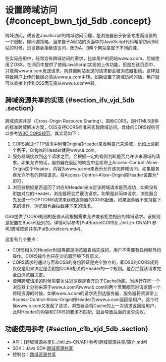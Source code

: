 # 设置跨域访问 {#concept_bwn_tjd_5db .concept}

跨域访问，或者说JavaScript的跨域访问问题，是浏览器出于安全考虑而设置的一个限制，即同源策略。当来自于A网站的页面中的JavaScript代码希望访问B网站的时候，浏览器会拒绝该访问，因为A、B两个网站是属于不同的域。

在实际应用中，经常会有跨域访问的需求，比如用户的网站www.a.com，后端使用了OSS。在网页中提供了使用JavaScript实现的上传功能，但是在该页面中，只能向www.a.com发送请求，向其他网站发送的请求都会被浏览器拒绝。这样就导致用户上传的数据必须从www.a.com中转。如果设置了跨域访问的话，用户就可以直接上传到OSS而无需从www.a.com中转。

## 跨域资源共享的实现 {#section_ifv_vjd_5db .section}

跨域资源共享（Cross-Origin Resource Sharing），简称CORS，是HTML5提供的标准跨域解决方案，OSS支持CORS标准来实现跨域访问。具体的CORS规则可以参考[W3C CORS规范](http://www.w3.org/TR/cors/)。其实现如下：

1.  CORS通过HTTP请求中附带Origin的Header来表明自己来源域，比如上面那个例子，Origin的Header就是www.a.com。
2.  服务器端接收到这个请求之后，会根据一定的规则判断是否允许该来源域的请求。如果允许的话，服务器在返回的响应中会附带上Access-Control-Allow-Origin这个Header，内容为www.a.com来表示允许该次跨域访问。如果服务器允许所有的跨域请求，将Access-Control-Allow-Origin的Header设置为\*即可，
3.  浏览器根据是否返回了对应的Header来决定该跨域请求是否成功，如果没有附加对应的Header，浏览器将会拦截该请求。如果是非简单请求，浏览器会先发送一个OPTIONS请求来获取服务器的CORS配置，如果服务器不支持接下来的操作，浏览器也会拦截接下来的请求。

OSS提供了CORS规则的配置从而根据需求允许或者拒绝相应的跨域请求。该规则是配置在Bucket级别的。详情可以参考[PutBucketCORS](../intl.zh-CN/API 参考/跨域资源共享/PutBucketcors.md#)。

这里有几个要点：

-   CORS相关的Header附加等都是浏览器自动完成的，用户不需要有任何额外的操作。CORS操作也只在浏览器环境下有意义。
-   CORS请求的通过与否和OSS的身份验证是完全独立的，即OSS的CORS规则仅仅是用来决定是否附加CORS相关的Header的一个规则。是否拦截该请求完全由浏览器决定。
-   使用跨域请求的时候需要关注浏览器是否开启了Cache功能。当运行在同一个浏览器上分别来源于www.a.com和www.b.com的两个页面都同时请求同一个跨域资源的时候，如果www.a.com的请求先到达服务器，服务器将资源带上Access-Control-Allow-Origin的Header为www.a.com返回给用户。这个时候www.b.com又发起了请求，浏览器会将Cache的上一次请求返回给用户，此时Header的内容和CORS的要求不匹配，就会导致后面的请求失败。

## 功能使用参考 {#section_c1b_xjd_5db .section}

-   API：[跨域资源共享](../intl.zh-CN/API 参考/跨域资源共享/简介.md#)
-   SDK：Java SDK-[跨域资源共享](https://www.alibabacloud.com/help/doc-detail/32018.htm)
-   控制台：[跨域资源共享](../intl.zh-CN/控制台用户指南/管理存储空间/设置跨域访问.md#)

